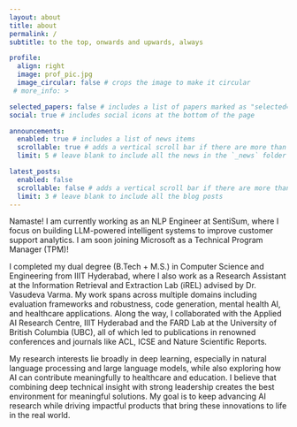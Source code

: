```yaml
---
layout: about
title: about
permalink: /
subtitle: to the top, onwards and upwards, always

profile:
  align: right
  image: prof_pic.jpg
  image_circular: false # crops the image to make it circular
 # more_info: >

selected_papers: false # includes a list of papers marked as "selected={true}"
social: true # includes social icons at the bottom of the page

announcements:
  enabled: true # includes a list of news items
  scrollable: true # adds a vertical scroll bar if there are more than 3 news items
  limit: 5 # leave blank to include all the news in the `_news` folder

latest_posts:
  enabled: false
  scrollable: false # adds a vertical scroll bar if there are more than 3 new posts items
  limit: 3 # leave blank to include all the blog posts
---
```


Namaste! I am currently working as an NLP Engineer at SentiSum, where I focus on building LLM-powered intelligent systems to improve customer support analytics. I am soon joining Microsoft as a Technical Program Manager (TPM)!

I completed my dual degree (B.Tech + M.S.) in Computer Science and Engineering from IIIT Hyderabad, where I also work as a Research Assistant at the Information Retrieval and Extraction Lab (iREL) advised by Dr. Vasudeva Varma. My work spans across multiple domains including evaluation frameworks and robustness, code generation, mental health AI, and healthcare applications. Along the way, I collaborated with the Applied AI Research Centre, IIIT Hyderabad and the FARD Lab at the University of British Columbia (UBC), all of which led to publications in renowned conferences and journals like ACL, ICSE and Nature Scientific Reports.

My research interests lie broadly in deep learning, especially in natural language processing and large language models, while also exploring how AI can contribute meaningfully to healthcare and education. I believe that combining deep technical insight with strong leadership creates the best environment for meaningful solutions. My goal is to keep advancing AI research while driving impactful products that bring these innovations to life in the real world.
